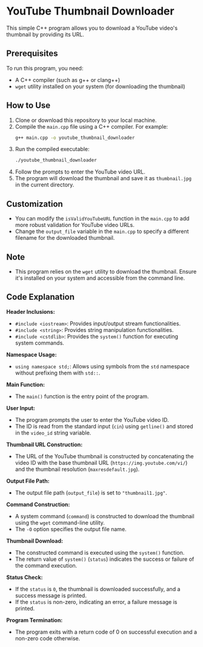 
# YouTube Thumbnail Downloader

This simple C++ program allows you to download a YouTube video's thumbnail by providing its URL.

## Prerequisites
To run this program, you need:
- A C++ compiler (such as g++ or clang++)
- `wget` utility installed on your system (for downloading the thumbnail)

## How to Use
1. Clone or download this repository to your local machine.
2. Compile the `main.cpp` file using a C++ compiler. For example:
   ```bash
   g++ main.cpp -o youtube_thumbnail_downloader
   ```
3. Run the compiled executable:
   ```bash
   ./youtube_thumbnail_downloader
   ```
4. Follow the prompts to enter the YouTube video URL.
5. The program will download the thumbnail and save it as `thumbnail.jpg` in the current directory.

## Customization
- You can modify the `isValidYouTubeURL` function in the `main.cpp` to add more robust validation for YouTube video URLs.
- Change the `output_file` variable in the `main.cpp` to specify a different filename for the downloaded thumbnail.

## Note
- This program relies on the `wget` utility to download the thumbnail. Ensure it's installed on your system and accessible from the command line.

## Code Explanation
**Header Inclusions:**
- `#include <iostream>`: Provides input/output stream functionalities.
- `#include <string>`: Provides string manipulation functionalities.
- `#include <cstdlib>`: Provides the `system()` function for executing system commands.

**Namespace Usage:**
- `using namespace std;`: Allows using symbols from the `std` namespace without prefixing them with `std::`.

**Main Function:**
- The `main()` function is the entry point of the program.

**User Input:**
- The program prompts the user to enter the YouTube video ID.
- The ID is read from the standard input (`cin`) using `getline()` and stored in the `video_id` string variable.

**Thumbnail URL Construction:**
- The URL of the YouTube thumbnail is constructed by concatenating the video ID with the base thumbnail URL (`https://img.youtube.com/vi/`) and the thumbnail resolution (`maxresdefault.jpg`).

**Output File Path:**
- The output file path (`output_file`) is set to `"thumbnail1.jpg"`.

**Command Construction:**
- A system command (`command`) is constructed to download the thumbnail using the `wget` command-line utility.
- The `-O` option specifies the output file name.

**Thumbnail Download:**
- The constructed command is executed using the `system()` function.
- The return value of `system()` (`status`) indicates the success or failure of the command execution.

**Status Check:**
- If the `status` is `0`, the thumbnail is downloaded successfully, and a success message is printed.
- If the `status` is non-zero, indicating an error, a failure message is printed.

**Program Termination:**
- The program exits with a return code of 0 on successful execution and a non-zero code otherwise.
```


